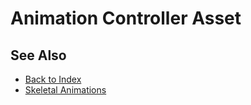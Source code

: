 # Animation Controller Asset

<!-- PAGE IS TODO -->

## See Also

* [Back to Index](../../../index.md)
* [Skeletal Animations](../skeletal-animation-overview.md)